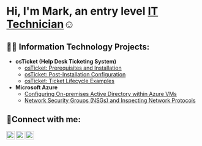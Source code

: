 <h1>Hi, I'm Mark, an entry level <a href="https://linkedin.com/in/Mark">IT Technician</a>☺</h1>

<h2>👨‍💻 Information Technology Projects:</h2>

- <b>osTicket (Help Desk Ticketing System)</b>
  - [osTicket: Prerequisites and Installation](https://github.com/markruizramirez/osticket-prereqs)
  - [osTicket: Post-Installation Configuration](https://github.com/markruizramirez/post-install-config)
  - [osTicket: Ticket Lifecycle Examples](https://github.com/markruizramirez/ticket-lifecycle)
- <b>Microsoft Azure</b>
  - [Configuring On-premises Active Directory within Azure VMs](https://github.com/markruizramirez/configure-ad)
  - [Network Security Groups (NSGs) and Inspecting Network Protocols](https://github.com/markruizramirez/azure-network-protocols)

<h2>🤳Connect with me:</h2>

[<img align="left" alt="Josh | Twitter" width="22px" src="https://cdn.jsdelivr.net/npm/simple-icons@v3/icons/twitter.svg" />][twitter]
[<img align="left" alt="Josh | LinkedIn" width="22px" src="https://cdn.jsdelivr.net/npm/simple-icons@v3/icons/linkedin.svg" />][linkedin]
[<img align="left" alt="Josh | Instagram" width="22px" src="https://cdn.jsdelivr.net/npm/simple-icons@v3/icons/instagram.svg" />][instagram]

[twitter]: https://twitter.com/Mark
[instagram]: https://www.instagram.com/Mark
[linkedin]: https://linkedin.com/in/Mark

<!--
**markruizramirez/markruizramirez** is a ✨ _special_ ✨ repository because its `README.md` (this file) appears on your GitHub profile.

Here are some ideas to get you started:

- 🔭 I’m currently working on ...
- 🌱 I’m currently learning ...
- 👯 I’m looking to collaborate on ...
- 🤔 I’m looking for help with ...
- 💬 Ask me about ...
- 📫 How to reach me: ...
- 😄 Pronouns: ...
- ⚡ Fun fact: ...
-->

